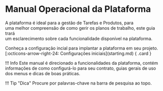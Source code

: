 
# Manual Operacional da Plataforma

A plataforma é ideal para a gestão de Tarefas e Produtos, para  
uma melhor compreensão de como gerir os planos de trabalho, este guia trará  
um esclarecimento sobre cada funcionalidade disponível na plataforma.

<div class="grid" markdown>
Conheça a configuração incial para implantar a plataforma em seu projeto.  
[:octicons-arrow-right-24: Configurações iniciais](starting.md) 
{ .card }   
</div>


!!! Info
    Este manual é direcionado a funcionalidades da plataforma, contém informações de como configurá-lo para seu contrato, guias gerais de uso dos menus e dicas de boas práticas.

!!! Tip "Dica"
    Procure por palavras-chave na barra de pesquisa ao topo.
